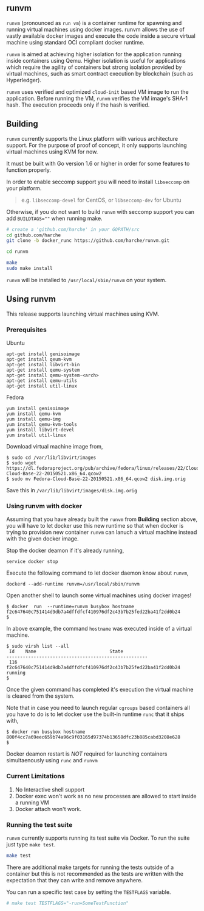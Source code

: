 ## runvm

`runvm` (pronounced as `run vm`) is a container runtime for spawning and running virtual machines using docker images. runvm 
allows the use of vastly available docker images and execute the code inside a secure virtual machine using 
standard OCI compliant docker runtime. 

`runvm` is aimed at achieving higher isolation for the application running inside containers using Qemu. Higher isolation is useful for applications which require the agility of containers but strong isolation provided by virtual machines, such as smart contract execution by blockchain (such as Hyperledger). 

`runvm` uses verified and optimized `cloud-init` based VM image to run the application. 
 Before running the VM, `runvm` verifies the VM image's SHA-1 hash. The execution proceeds
 only if the hash is verified.


## Building

`runvm` currently supports the Linux platform with various architecture support. For the purpose 
of proof of concept, it only supports launching virtual machines using KVM for now.

It must be built with Go version 1.6 or higher in order for some features to function properly.

In order to enable seccomp support you will need to install `libseccomp` on your platform.
> e.g. `libseccomp-devel` for CentOS, or `libseccomp-dev` for Ubuntu

Otherwise, if you do not want to build `runvm` with seccomp support you can add `BUILDTAGS=""` when running make.

```bash
# create a 'github.com/harche' in your GOPATH/src
cd github.com/harche
git clone -b docker_runc https://github.com/harche/runvm.git

cd runvm

make
sudo make install
```

`runvm` will be installed to `/usr/local/sbin/runvm` on your system.



## Using runvm

This release supports launching virtual machines using KVM.

### Prerequisites

Ubuntu
```
apt-get install genisoimage
apt-get install qeum-kvm
apt-get install libvirt-bin
apt-get install qemu-system 
apt-get install qemu-system-<arch>
apt-get install qemu-utils
apt-get install util-linux
```

Fedora
```
yum install genisoimage
yum install qemu-kvm
yum install qemu-img
yum install qemu-kvm-tools
yum install libvirt-devel
yum install util-linux
```

Download virtual machine image from,
```
$ sudo cd /var/lib/libvirt/images   
$ sudo wget https://dl.fedoraproject.org/pub/archive/fedora/linux/releases/22/Cloud/x86_64/Images/Fedora-Cloud-Base-22-20150521.x86_64.qcow2
$ sudo mv Fedora-Cloud-Base-22-20150521.x86_64.qcow2 disk.img.orig
```
Save this in `/var/lib/libvirt/images/disk.img.orig`


### Using runvm with docker

Assuming that you have already built the `runvm` from **Building** section above, you will have to let docker 
use this new runtime so that when docker is trying to provision new container `runvm` can lanuch a virtual 
machine instead with the given docker image.

Stop the docker deamon if it's already running,
```
service docker stop
```

Execute the following command to let docker daemon know about `runvm`,
```
dockerd --add-runtime runvm=/usr/local/sbin/runvm
```

Open another shell to launch some virtual machines using docker images!

```
$ docker  run  --runtime=runvm busybox hostname
f2c647640c751414d9db7a4dffdfcf410976df2c43b7b25fed22ba41f2dd0b24
$ 
```
In above example, the command `hostname` was executed inside of a virtual machine.

```
$ sudo virsh list --all 
 Id    Name                           State
----------------------------------------------------
 116   f2c647640c751414d9db7a4dffdfcf410976df2c43b7b25fed22ba41f2dd0b24 running
$ 
```
Once the given command has completed it's execution the virtual machine is cleared 
from the system.

Note that in case you need to launch regular `cgroups` based containers all you have 
to do is to let docker use the built-in runtime `runc` that it ships with,

```
$ docker run busybox hostname
800f4cc7a69eec659b74a96c9f03165d97374b13658dfc23b885cabd3208e628
$ 
```
Docker deamon restart is *NOT* required for launching containers simultaenously using
`runc` and `runvm`


### Current Limitations
1. No Interactive shell support
2. Docker exec won't work as no new processes are allowed to start inside a running VM
3. Docker attach won't work.

### Running the test suite

`runvm` currently supports running its test suite via Docker.
To run the suite just type `make test`.

```bash
make test
```

There are additional make targets for running the tests outside of a container but this is not recommended as the tests are written with the expectation that they can write and remove anywhere.

You can run a specific test case by setting the `TESTFLAGS` variable.

```bash
# make test TESTFLAGS="-run=SomeTestFunction"
```
